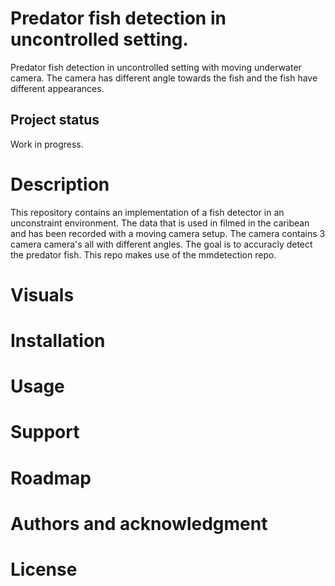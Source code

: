 # Predator fish detection in uncontrolled setting.
Predator fish detection in uncontrolled setting with moving underwater camera. The camera has different angle towards the fish and the fish have different appearances. 
## Project status 
Work in progress.

# Description

This repository contains an implementation of a fish detector in an unconstraint environment. The data that is used in filmed in the caribean and has been recorded with a moving camera setup. The camera contains 3 camera camera's all with different angles. The goal is to accuracly detect the predator fish. This repo makes use of the mmdetection repo.

# Visuals


# Installation


# Usage

# Support



# Roadmap

# Authors and acknowledgment

# License
